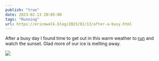```yaml
---
publish: "true"
date: 2023-02-13 20:05:00
tags: "Running"
url: https://ericmwalk.blog/2023/02/13/after-a-busy.html
---
```


After a busy day I found time to get out in this warm weather to [run](http://www.strava.com/activities/8557595783) and watch the sunset. Glad more of our ice is melting away.

![](https://ericmwalk.blog/uploads/2023/c376ee9f56.jpg)